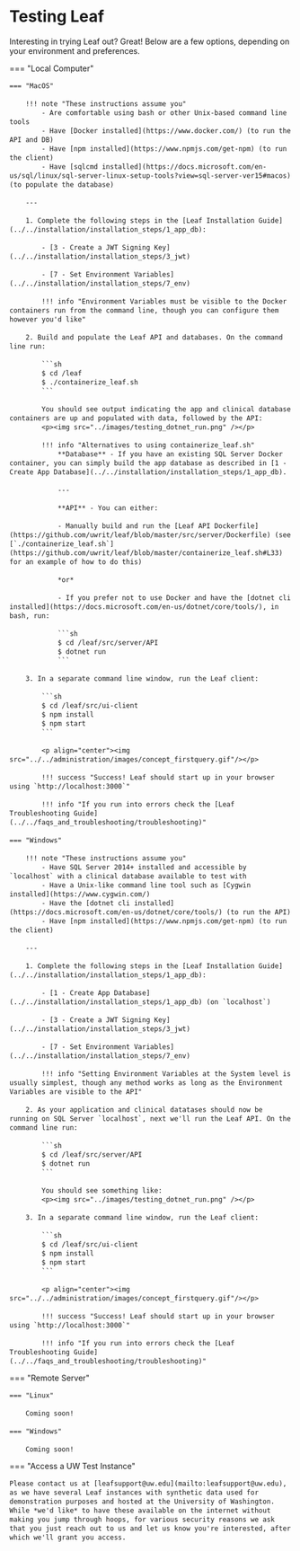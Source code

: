 # Testing Leaf
Interesting in trying Leaf out? Great! Below are a few options, depending on your environment and preferences.

=== "Local Computer"

    === "MacOS"

        !!! note "These instructions assume you"
            - Are comfortable using bash or other Unix-based command line tools
            - Have [Docker installed](https://www.docker.com/) (to run the API and DB)
            - Have [npm installed](https://www.npmjs.com/get-npm) (to run the client)
            - Have [sqlcmd installed](https://docs.microsoft.com/en-us/sql/linux/sql-server-linux-setup-tools?view=sql-server-ver15#macos) (to populate the database)

        ---

        1. Complete the following steps in the [Leaf Installation Guide](../../installation/installation_steps/1_app_db):

            - [3 - Create a JWT Signing Key](../../installation/installation_steps/3_jwt)

            - [7 - Set Environment Variables](../../installation/installation_steps/7_env)

            !!! info "Environment Variables must be visible to the Docker containers run from the command line, though you can configure them however you'd like"

        2. Build and populate the Leaf API and databases. On the command line run:

            ```sh
            $ cd /leaf
            $ ./containerize_leaf.sh
            ```

            You should see output indicating the app and clinical database containers are up and populated with data, followed by the API:
            <p><img src="../images/testing_dotnet_run.png" /></p>

            !!! info "Alternatives to using containerize_leaf.sh"
                **Database** - If you have an existing SQL Server Docker container, you can simply build the app database as described in [1 - Create App Database](../../installation/installation_steps/1_app_db).

                ---

                **API** - You can either:
                
                - Manually build and run the [Leaf API Dockerfile](https://github.com/uwrit/leaf/blob/master/src/server/Dockerfile) (see [`./containerize_leaf.sh`](https://github.com/uwrit/leaf/blob/master/containerize_leaf.sh#L33) for an example of how to do this)

                *or*

                - If you prefer not to use Docker and have the [dotnet cli installed](https://docs.microsoft.com/en-us/dotnet/core/tools/), in bash, run:

                ```sh
                $ cd /leaf/src/server/API
                $ dotnet run
                ```

        3. In a separate command line window, run the Leaf client:

            ```sh
            $ cd /leaf/src/ui-client
            $ npm install
            $ npm start
            ```

            <p align="center"><img src="../../administration/images/concept_firstquery.gif"/></p>

            !!! success "Success! Leaf should start up in your browser using `http://localhost:3000`"

            !!! info "If you run into errors check the [Leaf Troubleshooting Guide](../../faqs_and_troubleshooting/troubleshooting)"

    === "Windows"

        !!! note "These instructions assume you"
            - Have SQL Server 2014+ installed and accessible by `localhost` with a clinical database available to test with
            - Have a Unix-like command line tool such as [Cygwin installed](https://www.cygwin.com/)
            - Have the [dotnet cli installed](https://docs.microsoft.com/en-us/dotnet/core/tools/) (to run the API)
            - Have [npm installed](https://www.npmjs.com/get-npm) (to run the client)

        ---

        1. Complete the following steps in the [Leaf Installation Guide](../../installation/installation_steps/1_app_db):

            - [1 - Create App Database](../../installation/installation_steps/1_app_db) (on `localhost`)

            - [3 - Create a JWT Signing Key](../../installation/installation_steps/3_jwt)

            - [7 - Set Environment Variables](../../installation/installation_steps/7_env)

            !!! info "Setting Environment Variables at the System level is usually simplest, though any method works as long as the Environment Variables are visible to the API"

        2. As your application and clinical datatases should now be running on SQL Server `localhost`, next we'll run the Leaf API. On the command line run:

            ```sh
            $ cd /leaf/src/server/API
            $ dotnet run
            ```

            You should see something like:
            <p><img src="../images/testing_dotnet_run.png" /></p>

        3. In a separate command line window, run the Leaf client:

            ```sh
            $ cd /leaf/src/ui-client
            $ npm install
            $ npm start
            ```

            <p align="center"><img src="../../administration/images/concept_firstquery.gif"/></p>

            !!! success "Success! Leaf should start up in your browser using `http://localhost:3000`"

            !!! info "If you run into errors check the [Leaf Troubleshooting Guide](../../faqs_and_troubleshooting/troubleshooting)"

        
=== "Remote Server"

    === "Linux"

        Coming soon!

    === "Windows"

        Coming soon!

=== "Access a UW Test Instance"

    Please contact us at [leafsupport@uw.edu](mailto:leafsupport@uw.edu), as we have several Leaf instances with synthetic data used for demonstration purposes and hosted at the University of Washington. While *we'd like* to have these available on the internet without making you jump through hoops, for various security reasons we ask that you just reach out to us and let us know you're interested, after which we'll grant you access.